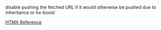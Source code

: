 disable pushing the fetched URL if it would otherwise be pushed due to inheritance or hx-boost

[HTMX Reference](https://htmx.org/attributes/hx-push-url/)
